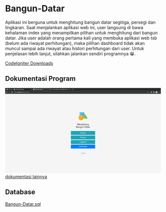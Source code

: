 # Bangun-Datar
Aplikasi ini berguna untuk menghitung bangun datar segitiga, persegi dan lingkaran. Saat menjalankan aplikasi web ini, user langsung di bawa kehalaman index yang menampilkan pilihan untuk menghitung dari bangun datar. Jika user adalah orang pertama kali yang membuka aplikasi web tsb (belum ada riwayat perhitungan), maka pilihan dashboard tidak akan muncul sampai ada riwayat atau histori perhitungan dari user. Untuk penjelasan lebih lanjut, silahkan jalankan sendiri programnya :grin:.

[CodeIgniter Downloads](https://codeigniter.com/download)


## Dokumentasi Program

![Halaman index](/dokumentasi_program/10.png)
[dokumentasi lainnya](/dokumentasi_program/)


## Database

[Bangun-Datar.sql](/Bangun-Datar.sql)
